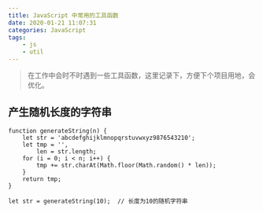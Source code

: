 ```yaml
---
title: JavaScript 中常用的工具函数
date: 2020-01-21 11:07:31
categories: JavaScript
tags:
    - js
    - util
---
```


> 在工作中会时不时遇到一些工具函数，这里记录下，方便下个项目用地，会优化。

## 产生随机长度的字符串

```
function generateString(n) {
    let str = 'abcdefghijklmnopqrstuvwxyz9876543210';
    let tmp = '',
        len = str.length;
    for (i = 0; i < n; i++) {
        tmp += str.charAt(Math.floor(Math.random() * len));
    }
    return tmp;
}

let str = generateString(10);  // 长度为10的随机字符串

```